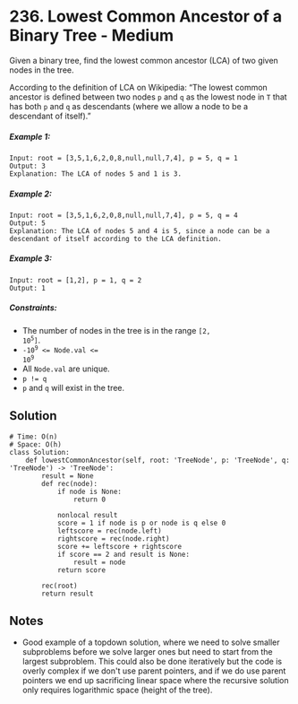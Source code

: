 # 236. Lowest Common Ancestor of a Binary Tree - Medium

Given a binary tree, find the lowest common ancestor (LCA) of two given nodes in the tree.

According to the definition of LCA on Wikipedia: “The lowest common ancestor is defined between two nodes `p` and `q` as the lowest node in `T` that has both `p` and `q` as descendants (where we allow a node to be a descendant of itself).”

##### Example 1:

```
Input: root = [3,5,1,6,2,0,8,null,null,7,4], p = 5, q = 1
Output: 3
Explanation: The LCA of nodes 5 and 1 is 3.
```

##### Example 2:

```
Input: root = [3,5,1,6,2,0,8,null,null,7,4], p = 5, q = 4
Output: 5
Explanation: The LCA of nodes 5 and 4 is 5, since a node can be a descendant of itself according to the LCA definition.
```

##### Example 3:

```
Input: root = [1,2], p = 1, q = 2
Output: 1
```

##### Constraints:

- The number of nodes in the tree is in the range <code>[2, 10<sup>5</sup>]</code>.
- <code>-10<sup>9</sup> <= Node.val <= 10<sup>9</sup></code>
- All `Node.val` are unique.
- `p != q`
- `p` and `q` will exist in the tree.

## Solution

```
# Time: O(n)
# Space: O(h)
class Solution:
    def lowestCommonAncestor(self, root: 'TreeNode', p: 'TreeNode', q: 'TreeNode') -> 'TreeNode':
        result = None
        def rec(node):
            if node is None:
                return 0
            
            nonlocal result
            score = 1 if node is p or node is q else 0
            leftscore = rec(node.left)
            rightscore = rec(node.right)
            score += leftscore + rightscore
            if score == 2 and result is None:
                result = node
            return score
        
        rec(root)
        return result
```

## Notes
- Good example of a topdown solution, where we need to solve smaller subproblems before we solve larger ones but need to start from the largest subproblem. This could also be done iteratively but the code is overly complex if we don't use parent pointers, and if we do use parent pointers we end up sacrificing linear space where the recursive solution only requires logarithmic space (height of the tree).